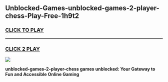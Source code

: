 
## Unblocked-Games-unblocked-games-2-player-chess-Play-Free-1h9t2
<h3>
<a href="https://premium76.site?title=unblocked-games-2-player-chess&ref=23A">CLICK TO PLAY</a></h3>
<hr>

<h3>
<a href="https://premium76.site?title=unblocked-games-2-player-chess&ref=23A">CLICK 2 PLAY</a>
  
</h3>

<a href="https://premium76.site?title=unblocked-games-2-player-chess&ref=23A"><img src="https://clearcache.store/games.png"></a>


**unblocked-games-2-player-chess games unblocked: Your Gateway to Fun and Accessible Online Gaming**

